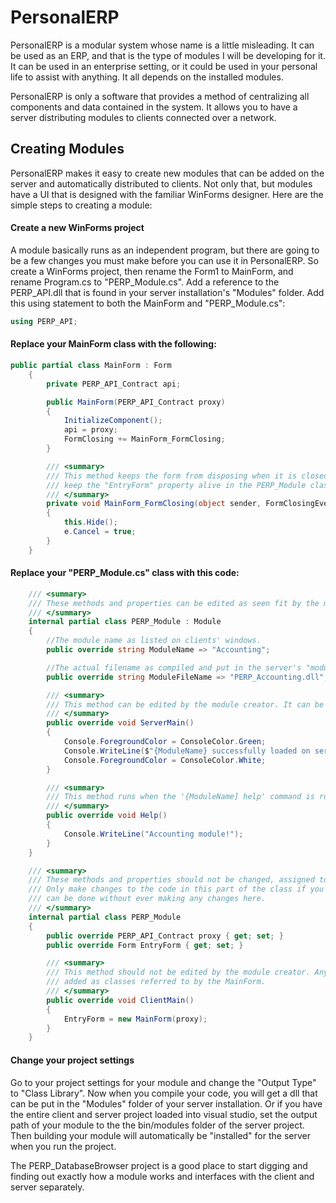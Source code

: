 # PersonalERP
PersonalERP is a modular system whose name is a little misleading. It can be used as an ERP, and that is the type of modules I will be developing for it. It can be used in an enterprise setting, or it could be used in your personal life to assist with anything. It all depends on the installed modules.

PersonalERP is only a software that provides a method of centralizing all components and data contained in the system. It allows you to have a server distributing modules to clients connected over a network.

## Creating Modules
PersonalERP makes it easy to create new modules that can be added on the server and automatically distributed to clients. Not only that, but modules have a UI that is designed with the familiar WinForms designer. Here are the simple steps to creating a module:

#### Create a new WinForms project
A module basically runs as an independent program, but there are going to be a few changes you must make before you can use it in PersonalERP. So create a WinForms project, then rename the Form1 to MainForm, and rename Program.cs to "PERP_Module.cs". Add a reference to the PERP_API.dll that is found in your server installation's "Modules" folder. Add this using statement to both the MainForm and "PERP_Module.cs":
``` C#
using PERP_API;
```

#### Replace your MainForm class with the following:
``` C#
public partial class MainForm : Form
    {
        private PERP_API_Contract api;

        public MainForm(PERP_API_Contract proxy)
        {
            InitializeComponent();
            api = proxy;
            FormClosing += MainForm_FormClosing;
        }

        /// <summary>
        /// This method keeps the form from disposing when it is closed. Required to 
        /// keep the "EntryForm" property alive in the PERP_Module class.
        /// </summary>
        private void MainForm_FormClosing(object sender, FormClosingEventArgs e)
        {
            this.Hide();
            e.Cancel = true;
        }
    }
```

#### Replace your "PERP_Module.cs" class with this code:
``` C#
    /// <summary>
    /// These methods and properties can be edited as seen fit by the module creator.
    /// </summary>
    internal partial class PERP_Module : Module
    {
        //The module name as listed on clients' windows.
        public override string ModuleName => "Accounting";

        //The actual filename as compiled and put in the server's "modules" folder
        public override string ModuleFileName => "PERP_Accounting.dll";

        /// <summary>
        /// This method can be edited by the module creator. It can be treated as a "Main" method in a console application.
        /// </summary>
        public override void ServerMain()
        {
            Console.ForegroundColor = ConsoleColor.Green;
            Console.WriteLine($"{ModuleName} successfully loaded on server.");
            Console.ForegroundColor = ConsoleColor.White;
        }

        /// <summary>
        /// This method runs when the '{ModuleName] help' command is run on the server. It can simply print text and return.
        /// </summary>
        public override void Help()
        {
            Console.WriteLine("Accounting module!");
        }
    }

    /// <summary>
    /// These methods and properties should not be changed, assigned to, or otherwise changed in any way by the module creator.
    /// Only make changes to the code in this part of the class if you fully understand the client and server code. Most things
    /// can be done without ever making any changes here.
    /// </summary>
    internal partial class PERP_Module
    {
        public override PERP_API_Contract proxy { get; set; }
        public override Form EntryForm { get; set; }

        /// <summary>
        /// This method should not be edited by the module creator. Any code should be added within the MainForm code or
        /// added as classes referred to by the MainForm.
        /// </summary>
        public override void ClientMain()
        {
            EntryForm = new MainForm(proxy);
        }
    }
```

#### Change your project settings
Go to your project settings for your module and change the "Output Type" to "Class Library". Now when you compile your code, you will get a dll that can be put in the "Modules" folder of your server installation. Or if you have the entire client and server project loaded into visual studio, set the output path of your module to the the bin/modules folder of the server project. Then building your module will automatically be "installed" for the server when you run the project.

The PERP_DatabaseBrowser project is a good place to start digging and finding out exactly how a module works and interfaces with the client and server separately.
